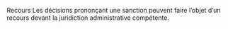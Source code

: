 Recours
Les décisions prononçant une sanction peuvent faire l’objet d’un recours devant 	la 	juridiction administrative compétente.